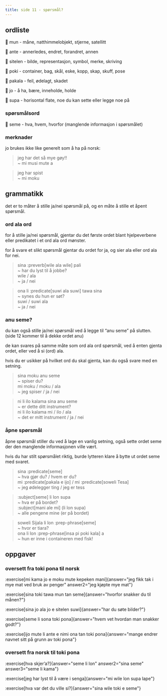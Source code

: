 ```yaml
---
title: side 11 - spørsmål? 
---
```

## ordliste

󱤺 mun - måne, natthimmelobjekt, stjerne, satellitt

󱤆 ante - annerledes, endret, forandret, annen

󱥠 sitelen - bilde, representasjon, symbol, merke, skriving

󱥓 poki - container, bag, skål, eske, kopp, skap, skuff, pose

󱥈 pakala - feil, ødelagt, skadet

󱤓 jo - å ha, bære, inneholde, holde

󱥥 supa - horisontal flate, noe du kan sette eller legge noe på

### spørsmålsord

󱥙 seme - hva, hvem, hvorfor (manglende informasjon i spørsmålet)

### merknader

jo brukes ikke like generelt som å ha på norsk:

> jeg har det så mye gøy!! \
> ~ mi musi mute a

> jeg har spist \
> ~ mi moku

## grammatikk

det er to måter å stille ja/nei spørsmål på, og en måte å stille et åpent spørsmål.

### ord ala ord

for å stille ja/nei spørsmål, gjentar du det første ordet blant hjelpeverbene eller predikatet i et ord ala ord mønster.

for å svare et slikt spørsmål gjentar du ordet for ja, og sier ala eller ord ala for nei. 

> sina :preverb[wile ala wile] pali \
> ~ har du lyst til å jobbe? \
> wile / ala \
> ~ ja / nei

> ona li :predicate[suwi ala suwi] tawa sina \
> ~ synes du hun er søt? \
> suwi / suwi ala \
> ~ ja / nei

### anu seme?

du kan også stille ja/nei spørsmål ved å legge til “anu seme” på slutten. (side 12 kommer til å dekke ordet anu)

de kan svares på samme måte som ord ala ord spørsmål, ved å enten gjenta ordet, eller ved å si (ord) ala.

hvis du er usikker på hvilket ord du skal gjenta, kan du også svare med en setning. 

> sina moku anu seme \
> ~ spiser du? \
> mi moku / moku / ala \
> ~ jeg spiser / ja / nei

> ni li ilo kalama sina anu seme \
> ~ er dette ditt instrument? \
> ni li ilo kalama mi / ilo / ala \
> ~ det er mitt instrument / ja / nei

### åpne spørsmål

åpne spørsmål stiller du ved å lage en vanlig setning, også sette ordet seme der den manglende informasjonen ville vært.

hvis du har stilt spørsmålet riktig, burde lytteren klare å bytte ut ordet seme med svaret. 

> sina :predicate[seme] \
> ~ hva gjør du? / hvem er du? \
> mi :predicate[pakala e ijo] / mi :predicate[soweli Tesa] \
> ~ jeg ødelegger ting / jeg er tess

> :subject[seme] li lon supa \
> ~ hva er på bordet? \
> :subject[mani ale mi] (li lon supa) \
> ~ alle pengene mine (er på bordet)

> soweli Sijala li lon :prep-phrase[seme] \
> ~ hvor er tiara? \
> ona li lon :prep-phrase[insa pi poki kala] a \
> ~ hun er inne i containeren med fisk!

## oppgaver
### oversett fra toki pona til norsk 
:exercise[mi kama jo e moku mute kepeken mani]{answer="jeg fikk tak i mye mat ved bruk av penger" answer2="jeg kjøpte mye mat"}

:exercise[sina toki tawa mun tan seme]{answer="hvorfor snakker du til månen?"}

:exercise[sina jo ala jo e sitelen suwi]{answer="har du søte bilder?"}

:exercise[seme li sona toki pona]{answer="hvem vet hvordan man snakker godt?"}

:exercise[ijo mute li ante e nimi ona tan toki pona]{answer="mange endrer navnet sitt på grunn av toki pona"}

### oversett fra norsk til toki pona
:exercise[hva skjer’a?]{answer="seme li lon" answer2="sina seme" answer3="seme li kama"}

:exercise[jeg har lyst til å være i senga]{answer="mi wile lon supa lape"}

:exercise[hva var det du ville si?]{answer="sina wile toki e seme"}
